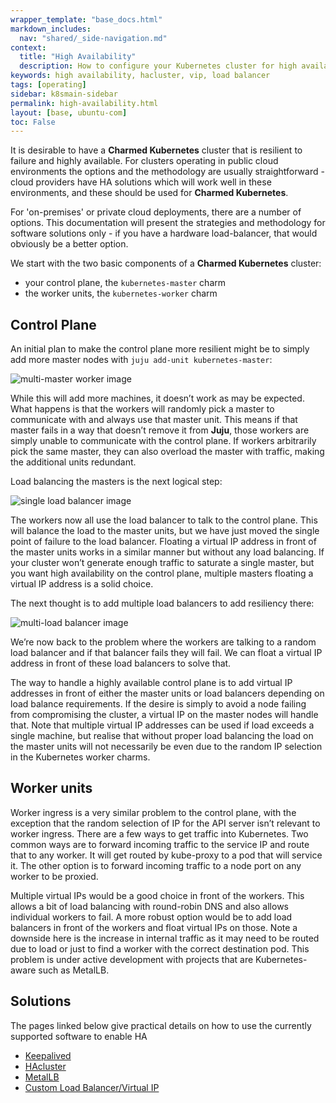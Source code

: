 ```yaml
---
wrapper_template: "base_docs.html"
markdown_includes:
  nav: "shared/_side-navigation.md"
context:
  title: "High Availability"
  description: How to configure your Kubernetes cluster for high availability.
keywords: high availability, hacluster, vip, load balancer
tags: [operating]
sidebar: k8smain-sidebar
permalink: high-availability.html
layout: [base, ubuntu-com]
toc: False
---
```


It is desirable to have a **Charmed Kubernetes** cluster that is resilient to
failure and highly available. For clusters operating in public cloud
environments the options and the methodology are usually straightforward -
cloud providers have HA solutions which will work well in these environments,
and these should be used for **Charmed Kubernetes**.

For 'on-premises' or private cloud deployments, there are a number of options.
This documentation will present the strategies and methodology for software
solutions only - if you have a hardware load-balancer, that would obviously be
a better option.

 We start with the two basic components of a **Charmed Kubernetes** cluster:

 - your control plane, the `kubernetes-master` charm
 - the worker units, the `kubernetes-worker` charm

## Control Plane

An initial plan to make the control plane more resilient might be to simply add more
master nodes with  `juju add-unit kubernetes-master`:

![multi-master worker image][img-multi-master]

While this will add more machines, it doesn’t work as may be expected. What
happens is that the workers will randomly pick a master to communicate with and
always use that master unit. This means if that master fails in a way that
doesn’t remove it from **Juju**, those workers are simply unable to communicate
with the control plane. If workers arbitrarily pick the same master, they can
also overload the master with traffic, making the additional units redundant.

Load balancing the masters is the next logical step:

![single load balancer image][img-single-load-balancer]

The workers now all use the load balancer to talk to the control plane. This
will balance the load to the master units, but we have just moved the single
point of failure to the load balancer. Floating a virtual IP address in front
of the master units works in a similar manner but without any load balancing.
If your cluster won’t generate enough traffic to saturate a single master, but
you want high availability on the control plane, multiple masters floating a
virtual IP address is a solid choice.

The next thought is to add multiple load balancers to add resiliency there:

![multi-load balancer image][img-multi-load-balancer]

We’re now back to the problem where the workers are talking to a random load
balancer and if that balancer fails they will fail. We can float a virtual IP
address in front of these load balancers to solve that.

The way to handle a highly available control plane is to add virtual IP
addresses in front of either the master units or load balancers depending on
load balance requirements. If the desire is simply to avoid a node failing from
compromising the cluster, a virtual IP on the master nodes will handle that.
Note that multiple virtual IP addresses can be used if load exceeds a single
machine, but realise that without proper load balancing the load on the master
units will not necessarily be even due to the random IP selection in the
Kubernetes worker charms.

## Worker units

Worker ingress is a very similar problem to the control plane, with the
exception that the random selection of IP for the API server isn’t relevant to
worker ingress. There are a few ways to get traffic into Kubernetes. Two common
ways are to forward incoming traffic to the service IP and route that to any
worker. It will get routed by kube-proxy to a pod that will service it. The
other option is to forward incoming traffic to a node port on any worker to be
proxied.

Multiple virtual IPs would be a good choice in front of the workers. This
allows a bit of load balancing with round-robin DNS and also allows individual
workers to fail. A more robust option would be to add load balancers in front
of the workers and float virtual IPs on those. Note a downside here is the
increase in internal traffic as it may need to be routed due to load or just to
find a worker with the correct destination pod. This problem is under active
development with projects that are Kubernetes-aware such as MetalLB.

## Solutions

The pages linked below give practical details on how to use the currently supported
software to enable HA

  - [Keepalived][keepalived]
  - [HAcluster][hacluster]
  - [MetalLB][metallb]
  - [Custom Load Balancer/Virtual IP][customlb]

<!-- IMAGES -->

[img-single-load-balancer]: https://assets.ubuntu.com/v1/b47ac644-single-loadbalancer.png
[img-multi-load-balancer]: https://assets.ubuntu.com/v1/21062012-multi-load-balancer.png
[img-multi-master]: https://assets.ubuntu.com/v1/dd44ab17-multi-master.png

<!-- LINKS -->

[keepalived]: /kubernetes/docs/keepalived
[hacluster]: /kubernetes/docs/hacluster
[metallb]: /kubernetes/docs/metallb
[customlb]: /kubernetes/docs/custom-loadbalancer
